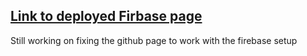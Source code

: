 ## [Link to deployed Firbase page](mph-portfolioproject.web.app)
  

Still working on fixing the github page to work with the firebase setup